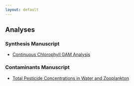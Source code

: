 ```yaml
---
layout: default
---
```


## Analyses

### Synthesis Manuscript

* [Continuous Chlorophyll GAM Analysis](rtm_chl_gam_analysis.html)

### Contaminants Manuscript

* [Total Pesticide Concentrations in Water and Zooplankton](analysis_contam_conc_water_zoop.html)
